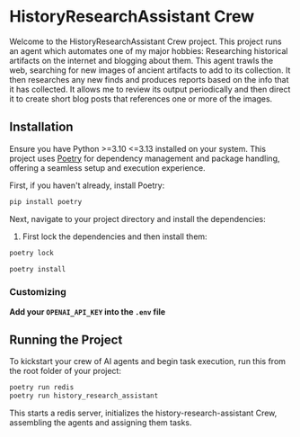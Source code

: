 # HistoryResearchAssistant Crew

Welcome to the HistoryResearchAssistant Crew project. This project runs an agent which automates one of my major hobbies: Researching historical artifacts on the internet and blogging about them. This agent trawls the web, searching for new images of ancient artifacts to add to its collection. It then researches any new finds and produces reports based on the info that it has collected. It allows me to review its output periodically and then direct it to create short blog posts that references one or more of the images. 

## Installation

Ensure you have Python >=3.10 <=3.13 installed on your system. This project uses [Poetry](https://python-poetry.org/) for dependency management and package handling, offering a seamless setup and execution experience.

First, if you haven't already, install Poetry:

```bash
pip install poetry
```

Next, navigate to your project directory and install the dependencies:

1. First lock the dependencies and then install them:
```bash
poetry lock
```
```bash
poetry install
```
### Customizing

**Add your `OPENAI_API_KEY` into the `.env` file**

## Running the Project

To kickstart your crew of AI agents and begin task execution, run this from the root folder of your project:

```bash
poetry run redis
poetry run history_research_assistant
```

This starts a redis server, initializes the history-research-assistant Crew, assembling the agents and assigning them tasks.